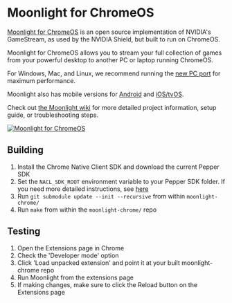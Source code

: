 # Moonlight for ChromeOS

[Moonlight for ChromeOS](https://moonlight-stream.org) is an open source implementation of NVIDIA's GameStream, as used by the NVIDIA Shield, but built to run on ChromeOS.

Moonlight for ChromeOS allows you to stream your full collection of games from your powerful desktop to another PC or laptop running ChromeOS.

For Windows, Mac, and Linux, we recommend running the [new PC port](https://github.com/moonlight-stream/moonlight-qt) for maximum performance.

Moonlight also has mobile versions for [Android](https://github.com/moonlight-stream/moonlight-android) and [iOS/tvOS](https://github.com/moonlight-stream/moonlight-ios).

Check out [the Moonlight wiki](https://github.com/moonlight-stream/moonlight-docs/wiki) for more detailed project information, setup guide, or troubleshooting steps.

[![Moonlight for ChromeOS](https://moonlight-stream.org/images/chrome_webstore.png)](https://chrome.google.com/webstore/detail/moonlight-game-streaming/gemamigbbenahjlfnmlfdjhdnkpbkfjj)

## Building
1. Install the Chrome Native Client SDK and download the current Pepper SDK
2. Set the `NACL_SDK_ROOT` environment variable to your Pepper SDK folder. If you need more detailed instructions, see [here](https://github.com/google/pepper.js/wiki/Getting-Started)
3. Run `git submodule update --init --recursive` from within `moonlight-chrome/`
4. Run `make` from within the `moonlight-chrome/` repo

## Testing
1. Open the Extensions page in Chrome
2. Check the 'Developer mode' option
3. Click 'Load unpacked extension' and point it at your built moonlight-chrome repo
4. Run Moonlight from the extensions page
5. If making changes, make sure to click the Reload button on the Extensions page
